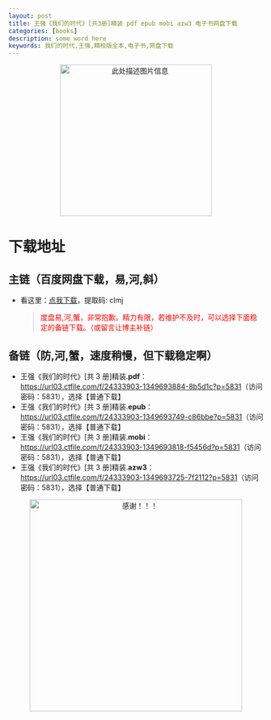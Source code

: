 ```yaml
---
layout: post
title: 王强《我们的时代》[共3册]精装 pdf epub mobi azw3 电子书网盘下载
categories: [books]
description: some word here
keywords: 我们的时代,王强,精校版全本,电子书,网盘下载
---
```


<div align="center"><img src="https://qweree.cn/wp-content/uploads/2024/08/wo-men-de-shi-dai-tuya.jpg" alt="此处描述图片信息" width="300px" height="auto"></div>

# 下载地址

## 主链（百度网盘下载，易,河,斜）

- 看这里：[点我下载](https://pan.baidu.com/s/1iMXUbSbtZQZjDcqDmnWUyw?pwd=clmj)，提取码: clmj

  > <p style="color:red" >度盘易,河,蟹，非常抱歉。精力有限，若维护不及时，可以选择下面稳定的备链下载。（或留言让博主补链）</p>

## 备链（防,河,蟹，速度稍慢，但下载稳定啊）

- 王强《我们的时代》[共 3 册]精装.**pdf**：<https://url03.ctfile.com/f/24333903-1349693884-8b5d1c?p=5831>（访问密码：5831），选择【普通下载】
- 王强《我们的时代》[共 3 册]精装.**epub**：<https://url03.ctfile.com/f/24333903-1349693749-c86bbe?p=5831>（访问密码：5831），选择【普通下载】
- 王强《我们的时代》[共 3 册]精装.**mobi**：<https://url03.ctfile.com/f/24333903-1349693818-f5456d?p=5831>（访问密码：5831），选择【普通下载】
- 王强《我们的时代》[共 3 册]精装.**azw3**：<https://url03.ctfile.com/f/24333903-1349693725-7f2112?p=5831>（访问密码：5831），选择【普通下载】

<div align="center"><img src="https://pic.imgdb.cn/item/661246bf68eb935713c7f81c.gif" alt="感谢！！！" width="420px" height="auto"/></div>
